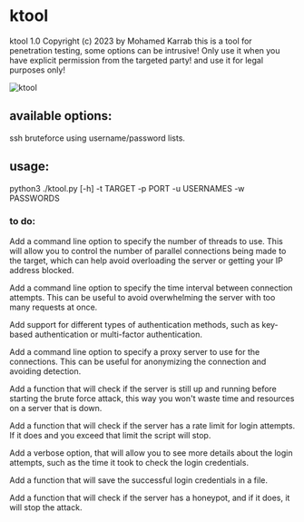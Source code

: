 # ktool
ktool 1.0 Copyright (c) 2023 by Mohamed Karrab
this is a tool for penetration testing, some options can be intrusive! Only use it when you have explicit permission from the targeted party! and use it for legal purposes only!

![ktool](https://user-images.githubusercontent.com/107933631/214176522-38495347-d387-46ab-9b5b-a21ce094b0a2.png)

## available options:
ssh bruteforce using username/password lists.

## usage:
python3 ./ktool.py [-h] -t TARGET -p PORT -u USERNAMES -w PASSWORDS

### to do:
Add a command line option to specify the number of threads to use. This will allow you to control the number of parallel connections being made to the target, which can help avoid overloading the server or getting your IP address blocked.

Add a command line option to specify the time interval between connection attempts. This can be useful to avoid overwhelming the server with too many requests at once.

Add support for different types of authentication methods, such as key-based authentication or multi-factor authentication.

Add a command line option to specify a proxy server to use for the connections. This can be useful for anonymizing the connection and avoiding detection.

Add a function that will check if the server is still up and running before starting the brute force attack, this way you won't waste time and resources on a server that is down.

Add a function that will check if the server has a rate limit for login attempts. If it does and you exceed that limit the script will stop.

Add a verbose option, that will allow you to see more details about the login attempts, such as the time it took to check the login credentials.

Add a function that will save the successful login credentials in a file.

Add a function that will check if the server has a honeypot, and if it does, it will stop the attack.
